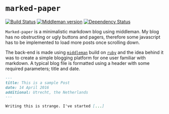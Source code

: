 # `marked-paper`
[![Build Status](https://travis-ci.org/martijncasteel/marked-paper.svg?branch=master)](https://travis-ci.org/martijncasteel/marked-paper)
[![Middleman version](https://img.shields.io/badge/middleman-v4.2.1-blue.svg)](https://img.shields.io/badge/middleman-v4.2.1-blue.svg)
[![Dependency Status](https://gemnasium.com/badges/github.com/martijncasteel/marked-paper.svg)](https://gemnasium.com/github.com/martijncasteel/marked-paper)

`Marked-paper` is a minimalistic markdown blog using middleman. My blog has no obstructing or ugly buttons and pagers, therefore some javascript has to be implemented to load more posts once scrolling down.

The back-end is made using [`middleman`](https://middlemanapp.com/) build on [`ruby`](https://www.ruby-lang.org/en/) and the idea behind it was to create a simple blogging platform for one user familiar with markdown. A typical blog file is formatted using a header with some required parameters; title and date.

```markdown
---
title: This is a sample Post
date: 14 April 2016
additional: Utrecht, the Netherlands
---

Writing this is strange. I've started [...]
```
